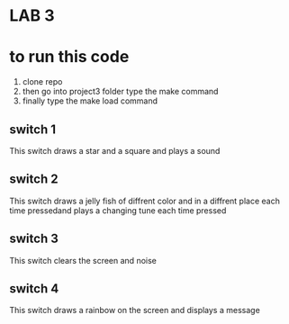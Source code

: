 # LAB 3
# to run this code
  1. clone repo
  3. then go into project3 folder type the make command
  4. finally type the make load command
## switch 1
   This switch draws a star and a square and plays a sound 
## switch 2
   This switch draws a jelly fish of diffrent color and in a diffrent place
   each time pressedand plays a changing tune each time pressed 
## switch 3
   This switch clears the screen and noise
## switch 4
   This switch draws a rainbow on the screen and displays a message
    
